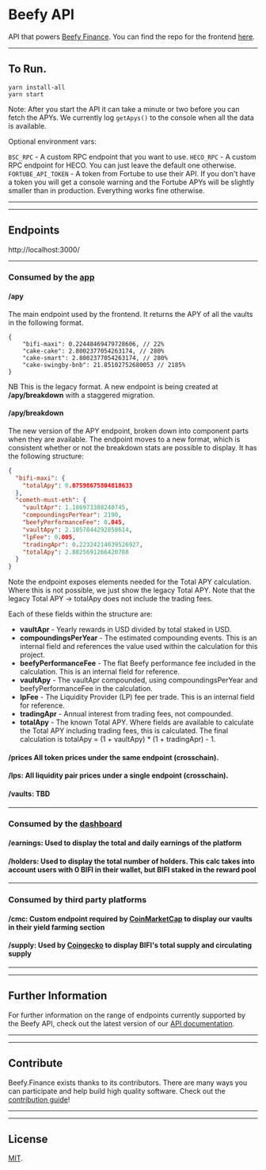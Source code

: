 # Beefy API

API that powers [Beefy Finance](https://app.beefy.finance). You can find the repo for the frontend [here](https://github.com/beefyfinance/beefy-app). 

---

## To Run.

```
yarn install-all 
yarn start
```

Note: After you start the API it can take a minute or two before you can fetch the APYs. We currently log `getApys()` to the console when all the data is available.

Optional environment vars:

`BSC_RPC` - A custom RPC endpoint that you want to use.
`HECO_RPC` - A custom RPC endpoint for HECO. You can just leave the default one otherwise.
`FORTUBE_API_TOKEN` - A token from Fortube to use their API. If you don't have a token you will get a console warning and the Fortube APYs will be slightly smaller than in production. Everything works fine otherwise. 

---

---

## Endpoints

http://localhost:3000/

---

### Consumed by the [app](https://app.beefy.finance)

#### **/apy**

The main endpoint used by the frontend. It returns the APY of all the vaults in the following format. 

```
{
	"bifi-maxi": 0.22448469479728606, // 22%
	"cake-cake": 2.8002377054263174, // 280%
	"cake-smart": 2.8002377054263174, // 280%
	"cake-swingby-bnb": 21.85102752680053 // 2185%
}
```

NB This is the legacy format. A new endpoint is being created at **/apy/breakdown** with a staggered migration.

#### **/apy/breakdown**

The new version of the APY endpoint, broken down into component parts when they are available. The endpoint moves to a new format, which is consistent whether or not the breakdown stats are possible to display. It has the following structure:

```json
{
  "bifi-maxi": {
    "totalApy": 0.07598675804818633
  },
  "cometh-must-eth": {
    "vaultApr": 1.186973388240745,
    "compoundingsPerYear": 2190,
    "beefyPerformanceFee": 0.045,
    "vaultApy": 2.1057844292858614,
    "lpFee": 0.005,
    "tradingApr": 0.22324214039526927,
    "totalApy": 2.8825691266420788
  }
}
```

Note the endpoint exposes elements needed for the Total APY calculation. Where this is not possible, we just show the legacy Total APY. Note that the legacy Total APY -> totalApy does not include the trading fees.

Each of these fields within the structure are:

- **vaultApr** - Yearly rewards in USD divided by total staked in USD.
- **compoundingsPerYear** - The estimated compounding events. This is an internal field and references the value used within the calculation for this project.
- **beefyPerformanceFee** - The flat Beefy performance fee included in the calculation. This is an internal field for reference.
- **vaultApy** - The vaultApr compounded, using compoundingsPerYear and beefyPerformanceFee in the calculation.
- **lpFee** - The Liquidity Provider (LP) fee per trade. This is an internal field for reference.
- **tradingApr** - Annual interest from trading fees, not compounded.
- **totalApy** - The known Total APY. Where fields are available to calculate the Total APY including trading fees, this is calculated. The final calculation is totalApy = (1 + vaultApy) * (1 + tradingApr) - 1.


#### **/prices** All token prices under the same endpoint (crosschain).

#### **/lps**: All liquidity pair prices under a single endpoint (crosschain).

#### **/vaults**: TBD


---

### Consumed by the [dashboard](https://dashboard.beefy.finance)

#### **/earnings**: Used to display the total and daily earnings of the platform

#### **/holders**: Used to display the total number of holders. This calc takes into account users with 0 BIFI in their wallet, but BIFI staked in the reward pool

---

### Consumed by third party platforms

#### **/cmc**: Custom endpoint required by [CoinMarketCap](https://coinmarketcap.com/) to display our vaults in their yield farming section

#### **/supply**: Used by [Coingecko](https://coingecko.com) to display BIFI's total supply and circulating supply

---

---

## Further Information

For further information on the range of endpoints currently supported by the Beefy API, check out the latest version of our [API documentation](https://docs.beefy.finance/developer-documentation/beefy-api).

---

---

## Contribute

Beefy.Finance exists thanks to its contributors. There are many ways you can participate and help build high quality software. Check out the [contribution guide](CONTRIBUTING.md)!

---

---

## License

[MIT](LICENSE).
